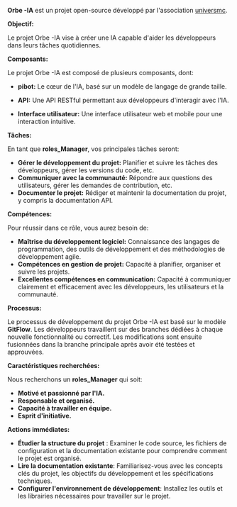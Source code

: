 

**Orbe -IA** est un projet open-source développé par l'association [universmc](https://github.com/universmc).


**Objectif:**

Le projet Orbe -IA vise à créer une IA capable d'aider les développeurs dans leurs tâches quotidiennes.

**Composants:**

Le projet Orbe -IA est composé de plusieurs composants, dont:

* **pibot:** Le cœur de l'IA, basé sur un modèle de langage de grande taille.

* **API:** Une API RESTful permettant aux développeurs d'interagir avec l'IA.
* **Interface utilisateur:** Une interface utilisateur web et mobile pour une interaction intuitive.

**Tâches:**

En tant que **roles_Manager**, vos principales tâches seront:

* **Gérer le développement du projet:** Planifier et suivre les tâches des développeurs, gérer les versions du code, etc.
* **Communiquer avec la communauté:** Répondre aux questions des utilisateurs, gérer les demandes de contribution, etc.
* **Documenter le projet:** Rédiger et maintenir la documentation du projet, y compris la documentation API.

**Compétences:**

Pour réussir dans ce rôle, vous aurez besoin de:

* **Maîtrise du développement logiciel:** Connaissance des langages de programmation, des outils de développement et des méthodologies de développement agile.
* **Compétences en gestion de projet:** Capacité à planifier, organiser et suivre les projets.
* **Excellentes compétences en communication:** Capacité à communiquer clairement et efficacement avec les développeurs, les utilisateurs et la communauté.

**Processus:**

Le processus de développement du projet Orbe -IA est basé sur le modèle **GitFlow**. Les développeurs travaillent sur des branches dédiées à chaque nouvelle fonctionnalité ou correctif. Les modifications sont ensuite fusionnées dans la branche principale après avoir été testées et approuvées.

**Caractéristiques recherchées:**

Nous recherchons un **roles_Manager** qui soit:

* **Motivé et passionné par l'IA.**
* **Responsable et organisé.**
* **Capacité à travailler en équipe.**
* **Esprit d'initiative.**

**Actions immédiates:**

* **Étudier la structure du projet** : Examiner le code source, les fichiers de configuration et la documentation existante pour comprendre comment le projet est organisé.
* **Lire la documentation existante**: Familiarisez-vous avec les concepts clés du projet, les objectifs du développement et les spécifications techniques.
* **Configurer l'environnement de développement**: Installez les outils et les librairies nécessaires pour travailler sur le projet.



